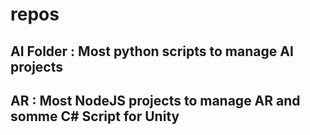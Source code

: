 # repos
## AI Folder : Most python scripts to manage AI projects
## AR : Most NodeJS projects to manage AR and somme C# Script for Unity
